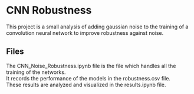 # CNN Robustness
This project is a small analysis of adding gaussian noise to the training of a convolution neural network to improve robustness against noise.
## Files
The CNN_Noise_Robustness.ipynb file is the file which handles all the training of the networks.  
It records the performance of the models in the robustness.csv file.  
These results are analyzed and visualized in the results.ipynb file.
